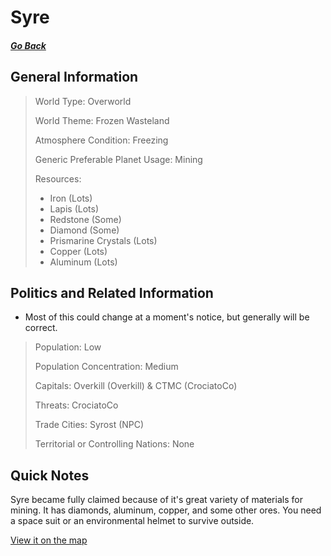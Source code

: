 # Syre

##### [Go Back](/wiki/space#planets)

## General Information

> World Type: Overworld
>
> World Theme: Frozen Wasteland
>
> Atmosphere Condition: Freezing
>
> Generic Preferable Planet Usage: Mining
>
> Resources:
> - Iron (Lots)
> - Lapis (Lots)
> - Redstone (Some)
> - Diamond (Some)
> - Prismarine Crystals (Lots)
> - Copper (Lots)
> - Aluminum (Lots)

## Politics and Related Information

* Most of this could change at a moment's notice, but generally will be correct.

> Population: Low
>
> Population Concentration: Medium
>
> Capitals: Overkill (Overkill) & CTMC (CrociatoCo)
>
> Threats: CrociatoCo
>
> Trade Cities: Syrost (NPC)
>
> Territorial or Controlling Nations: None

## Quick Notes

Syre became fully claimed because of it's great variety of materials for mining. It has diamonds, aluminum, copper, and some other ores. You need a space suit or an environmental helmet to survive outside.

[View it on the map](https://dynmap.starlegacy.net/?worldname=Syre)
